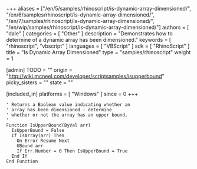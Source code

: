 +++
aliases = ["/en/5/samples/rhinoscript/is-dynamic-array-dimensioned/", "/en/6/samples/rhinoscript/is-dynamic-array-dimensioned/", "/en/7/samples/rhinoscript/is-dynamic-array-dimensioned/", "/en/wip/samples/rhinoscript/is-dynamic-array-dimensioned/"]
authors = [ "dale" ]
categories = [ "Other" ]
description = "Demonstrates how to determine of a dynamic array has been dimensioned."
keywords = [ "rhinoscript", "vbscript" ]
languages = [ "VBScript" ]
sdk = [ "RhinoScript" ]
title = "Is Dynamic Array Dimensioned"
type = "samples/rhinoscript"
weight = 1

[admin]
TODO = ""
origin = "http://wiki.mcneel.com/developer/scriptsamples/isupperbound"
picky_sisters = ""
state = ""

[included_in]
platforms = [ "Windows" ]
since = 0
+++

```vbnet
' Returns a Boolean value indicating whether an
' array has been dimensioned - determine
' whether or not the array has an upper bound.
'
Function IsUpperBound(ByVal arr)
  IsUpperBound = False
  If IsArray(arr) Then
    On Error Resume Next
    UBound arr
    If Err.Number = 0 Then IsUpperBound = True
  End If
End Function
```
